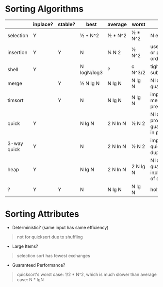 # Sorting Algorithms

|             | inplace? | stable? | best        | average  | worst    | remarks                                             |
|-------------|----------|---------|-------------|----------|----------|-----------------------------------------------------|
| selection   | Y        |         | ½ * N^2     | ½ * N^2  | ½ * N^2  | N exchanges                                         |
| insertion   | Y        | Y       | N           | ¼ N 2    | ½ N^2    | use for small N or partially ordered                |
| shell       | Y        |         | N logN/log3 | ?        | c N^3/2  | tight code; subquadratic                            |
| merge       |          | Y       | ½ N lg N    | N lg N   | N lg N   | N log N guarantee; stable                           |
| timsort     |          | Y       | N           | N lg N   | N lg N   | improves mergesort when preexisting order           |
| quick       | Y        |         | N lg N      | 2 N ln N | ½ N 2    | N log N probabilistic guarantee;fastest in practice |
| 3-way quick | Y        |         | N           | 2 N ln N | ½ N 2    | improves quicksort when duplicate keys              |
| heap        | Y        |         | N lg N      | 2 N ln N | 2 N lg N | N log N guarantee; inplace; poor use of cache       |
| ?           | Y        | Y       | N           | N lg N   | N lg N   | holy sorting grail                                  |


# Sorting Attributes

* Deterministic? (same input has same efficiency)
> not for quicksort due to shuffling

* Large Items?
> selection sort has fewest exchanges

* Guaranteed Performance?
> quicksort's worst case: 1/2 * N^2, which is much slower than average case: N * lgN